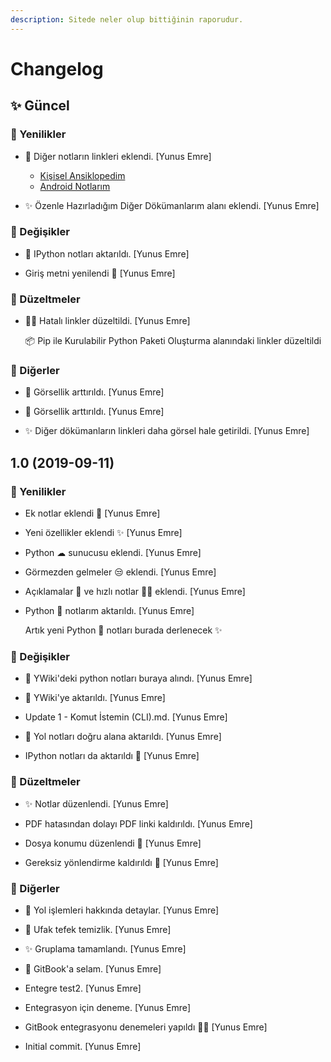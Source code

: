 ```yaml
---
description: Sitede neler olup bittiğinin raporudur.
---
```


# Changelog


## ✨ Güncel

### 🚀 Yenilikler

* 🔗 Diğer notların linkleri eklendi. [Yunus Emre]

  - [Kişisel Ansiklopedim](https://wiki.yemreak.com/)
  - [Android Notlarım](https://android.yemreak.com/)

* ✨ Özenle Hazırladığım Diğer Dökümanlarım alanı eklendi. [Yunus Emre]

### 🌌 Değişikler

* 🚙 IPython notları aktarıldı. [Yunus Emre]

* Giriş metni yenilendi 🚀 [Yunus Emre]

### 🗽 Düzeltmeler

* 👨‍🔧 Hatalı linkler düzeltildi. [Yunus Emre]

  📦 Pip ile Kurulabilir Python Paketi Oluşturma alanındaki linkler düzeltildi

### 📡 Diğerler

* 🚀 Görsellik arttırıldı. [Yunus Emre]

* 🚀 Görsellik arttırıldı. [Yunus Emre]

* ✨ Diğer dökümanların linkleri daha görsel hale getirildi. [Yunus Emre]


## 1.0 (2019-09-11)

### 🚀 Yenilikler

* Ek notlar eklendi 🚀 [Yunus Emre]

* Yeni özellikler eklendi ✨ [Yunus Emre]

* Python ☁ sunucusu eklendi. [Yunus Emre]

* Görmezden gelmeler 😒 eklendi. [Yunus Emre]

* Açıklamalar 📃 ve hızlı notlar 🏃‍♀️ eklendi. [Yunus Emre]

* Python 🐍 notlarım aktarıldı. [Yunus Emre]

  Artık yeni Python 🐍 notları burada derlenecek ✨

### 🌌 Değişikler

* 📖 YWiki'deki python notları buraya alındı. [Yunus Emre]

* 📖 YWiki'ye aktarıldı. [Yunus Emre]

* Update 1 - Komut İstemin (CLI).md. [Yunus Emre]

* 🚙 Yol notları doğru alana aktarıldı. [Yunus Emre]

* IPython notları da aktarıldı 🚀 [Yunus Emre]

### 🗽 Düzeltmeler

* ✨ Notlar düzenlendi. [Yunus Emre]

* PDF hatasından dolayı PDF linki kaldırıldı. [Yunus Emre]

* Dosya konumu düzenlendi 🐛 [Yunus Emre]

* Gereksiz yönlendirme kaldırıldı 🧹 [Yunus Emre]

### 📡 Diğerler

* 🎌 Yol işlemleri hakkında detaylar. [Yunus Emre]

* 🧹 Ufak tefek temizlik. [Yunus Emre]

* ✨ Gruplama tamamlandı. [Yunus Emre]

* 🔮 GitBook'a selam. [Yunus Emre]

* Entegre test2. [Yunus Emre]

* Entegrasyon için deneme. [Yunus Emre]

* GitBook entegrasyonu denemeleri yapıldı 👨‍🔧 [Yunus Emre]

* Initial commit. [Yunus Emre]


